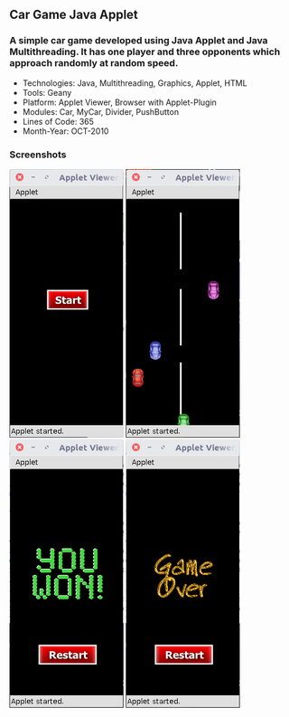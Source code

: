 ## Car Game Java Applet
### A simple car game developed using Java Applet and Java Multithreading. It has one player and three opponents which approach randomly at random speed.

* Technologies: Java, Multithreading, Graphics, Applet, HTML
* Tools: Geany
* Platform: Applet Viewer, Browser with Applet-Plugin
* Modules: Car, MyCar, Divider, PushButton
* Lines of Code: 365
* Month-Year: OCT-2010

### Screenshots

![start](screenshots/start.png)
![game](screenshots/game.png)
![won](screenshots/won.png)
![gameover](screenshots/gameover.png)


